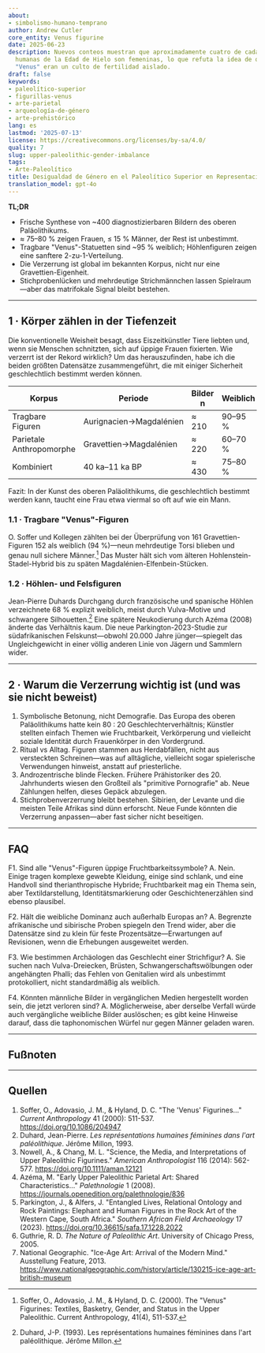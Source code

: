 ```yaml
---
about:
- simbolismo-humano-temprano
author: Andrew Cutler
core_entity: Venus figurine
date: 2025-06-23
description: Nuevos conteos muestran que aproximadamente cuatro de cada cinco imágenes
  humanas de la Edad de Hielo son femeninas, lo que refuta la idea de que las figurillas
  "Venus" eran un culto de fertilidad aislado.
draft: false
keywords:
- paleolítico-superior
- figurillas-venus
- arte-parietal
- arqueología-de-género
- arte-prehistórico
lang: es
lastmod: '2025-07-13'
license: https://creativecommons.org/licenses/by-sa/4.0/
quality: 7
slug: upper-paleolithic-gender-imbalance
tags:
- Arte-Paleolítico
title: Desigualdad de Género en el Paleolítico Superior en Representaciones Humanas
translation_model: gpt-4o
---
```


**TL;DR**
- Frische Synthese von ~400 diagnostizierbaren Bildern des oberen Paläolithikums.
- ≈ 75–80 % zeigen Frauen, ≤ 15 % Männer, der Rest ist unbestimmt.
- Tragbare "Venus"-Statuetten sind ~95 % weiblich; Höhlenfiguren zeigen eine sanftere 2-zu-1-Verteilung.
- Die Verzerrung ist global im bekannten Korpus, nicht nur eine Gravettien-Eigenheit.
- Stichprobenlücken und mehrdeutige Strichmännchen lassen Spielraum—aber das matrifokale Signal bleibt bestehen.

---

## 1 · Körper zählen in der Tiefenzeit

Die konventionelle Weisheit besagt, dass Eiszeitkünstler Tiere liebten und, wenn sie Menschen schnitzten, sich auf üppige Frauen fixierten. Wie verzerrt ist der Rekord wirklich?
Um das herauszufinden, habe ich die beiden größten Datensätze zusammengeführt, die mit einiger Sicherheit geschlechtlich bestimmt werden können.

| Korpus | Periode | Bilder n | Weiblich | Männlich | Unbestimmt |
|--------|--------|----------|--------|------|--------|
| Tragbare Figuren | Aurignacien→Magdalénien | ≈ 210 | 90–95 % | ≤ 5 % | < 5 % |
| Parietale Anthropomorphe | Gravettien→Magdalénien | ≈ 220 | 60–70 % | 15–20 % | 15–25 % |
| Kombiniert | 40 ka–11 ka BP | ≈ 430 | 75–80 % | 10–15 % | ≈ 10 % |

Fazit: In der Kunst des oberen Paläolithikums, die geschlechtlich bestimmt werden kann, taucht eine Frau etwa viermal so oft auf wie ein Mann.

### 1.1 · Tragbare "Venus"-Figuren

O. Soffer und Kollegen zählten bei der Überprüfung von 161 Gravettien-Figuren 152 als weiblich (94 %)—neun mehrdeutige Torsi blieben und genau null sichere Männer.[^soffer] Das Muster hält sich vom älteren Hohlenstein-Stadel-Hybrid bis zu späten Magdalénien-Elfenbein-Stücken.

### 1.2 · Höhlen- und Felsfiguren

Jean-Pierre Duhards Durchgang durch französische und spanische Höhlen verzeichnete 68 % explizit weiblich, meist durch Vulva-Motive und schwangere Silhouetten.[^duhard] Eine spätere Neukodierung durch Azéma (2008) änderte das Verhältnis kaum.
Die neue Parkington-2023-Studie zur südafrikanischen Felskunst—obwohl 20.000 Jahre jünger—spiegelt das Ungleichgewicht in einer völlig anderen Linie von Jägern und Sammlern wider.

---

## 2 · Warum die Verzerrung wichtig ist (und was sie nicht beweist)

1. Symbolische Betonung, nicht Demografie. Das Europa des oberen Paläolithikums hatte kein 80 : 20 Geschlechterverhältnis; Künstler stellten einfach Themen wie Fruchtbarkeit, Verkörperung und vielleicht soziale Identität durch Frauenkörper in den Vordergrund.
2. Ritual vs Alltag. Figuren stammen aus Herdabfällen, nicht aus versteckten Schreinen—was auf alltägliche, vielleicht sogar spielerische Verwendungen hinweist, anstatt auf priesterliche.
3. Androzentrische blinde Flecken. Frühere Prähistoriker des 20. Jahrhunderts wiesen den Großteil als "primitive Pornografie" ab. Neue Zählungen helfen, dieses Gepäck abzulegen.
4. Stichprobenverzerrung bleibt bestehen. Sibirien, der Levante und die meisten Teile Afrikas sind dünn erforscht. Neue Funde könnten die Verzerrung anpassen—aber fast sicher nicht beseitigen.

---

## FAQ

F1. Sind alle "Venus"-Figuren üppige Fruchtbarkeitssymbole?
A. Nein. Einige tragen komplexe gewebte Kleidung, einige sind schlank, und eine Handvoll sind therianthropische Hybride; Fruchtbarkeit mag ein Thema sein, aber Textildarstellung, Identitätsmarkierung oder Geschichtenerzählen sind ebenso plausibel.

F2. Hält die weibliche Dominanz auch außerhalb Europas an?
A. Begrenzte afrikanische und sibirische Proben spiegeln den Trend wider, aber die Datensätze sind zu klein für feste Prozentsätze—Erwartungen auf Revisionen, wenn die Erhebungen ausgeweitet werden.

F3. Wie bestimmen Archäologen das Geschlecht einer Strichfigur?
A. Sie suchen nach Vulva-Dreiecken, Brüsten, Schwangerschaftswölbungen oder angehängten Phalli; das Fehlen von Genitalien wird als unbestimmt protokolliert, nicht standardmäßig als weiblich.

F4. Könnten männliche Bilder in vergänglichen Medien hergestellt worden sein, die jetzt verloren sind?
A. Möglicherweise, aber derselbe Verfall würde auch vergängliche weibliche Bilder auslöschen; es gibt keine Hinweise darauf, dass die taphonomischen Würfel nur gegen Männer geladen waren.

---

## Fußnoten

[^soffer]: Soffer, O., Adovasio, J. M., & Hyland, D. C. (2000). The "Venus" Figurines: Textiles, Basketry, Gender, and Status in the Upper Paleolithic. Current Anthropology, 41(4), 511-537.

[^duhard]: Duhard, J-P. (1993). Les représentations humaines féminines dans l'art paléolithique. Jérôme Millon.

---

## Quellen

1. Soffer, O., Adovasio, J. M., & Hyland, D. C. "The 'Venus' Figurines…" *Current Anthropology* 41 (2000): 511-537. https://doi.org/10.1086/204947
2. Duhard, Jean-Pierre. *Les représentations humaines féminines dans l'art paléolithique*. Jérôme Millon, 1993.
3. Nowell, A., & Chang, M. L. "Science, the Media, and Interpretations of Upper Paleolithic Figurines." *American Anthropologist* 116 (2014): 562-577. https://doi.org/10.1111/aman.12121
4. Azéma, M. "Early Upper Paleolithic Parietal Art: Shared Characteristics…" *Palethnologie* 1 (2008). https://journals.openedition.org/palethnologie/836
5. Parkington, J., & Alfers, J. "Entangled Lives, Relational Ontology and Rock Paintings: Elephant and Human Figures in the Rock Art of the Western Cape, South Africa." *Southern African Field Archaeology* 17 (2023). https://doi.org/10.36615/safa.17.1228.2022
6. Guthrie, R. D. *The Nature of Paleolithic Art*. University of Chicago Press, 2005.
7. National Geographic. "Ice-Age Art: Arrival of the Modern Mind." Ausstellung Feature, 2013. https://www.nationalgeographic.com/history/article/130215-ice-age-art-british-museum